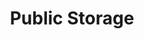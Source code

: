 ---
title: "Public Storage"
url: /phoenix/public-storage-north-16th-street/
shop: storage rental
---